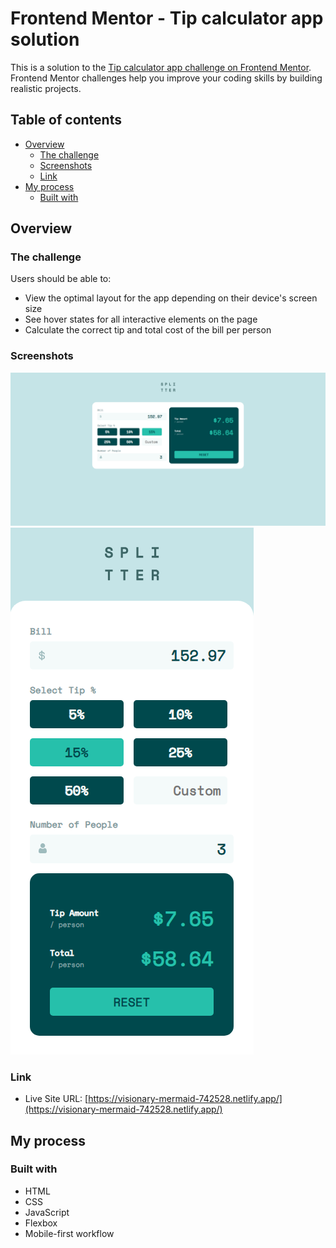 # Frontend Mentor - Tip calculator app solution

This is a solution to the [Tip calculator app challenge on Frontend Mentor](https://www.frontendmentor.io/challenges/tip-calculator-app-ugJNGbJUX). Frontend Mentor challenges help you improve your coding skills by building realistic projects.

## Table of contents

- [Overview](#overview)
  - [The challenge](#the-challenge)
  - [Screenshots](#screenshots)
  - [Link](#link)
- [My process](#my-process)
  - [Built with](#built-with)

## Overview

### The challenge

Users should be able to:

- View the optimal layout for the app depending on their device's screen size
- See hover states for all interactive elements on the page
- Calculate the correct tip and total cost of the bill per person

### Screenshots

![Desktop view](./images/desktopView.PNG)
![Mobile view](./images/mobileView.PNG)

### Link

- Live Site URL: [https://visionary-mermaid-742528.netlify.app/](https://visionary-mermaid-742528.netlify.app/)

## My process

### Built with

- HTML
- CSS
- JavaScript
- Flexbox
- Mobile-first workflow